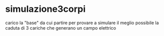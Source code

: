 # simulazione3corpi
carico la "base" da cui partire per provare a simulare il meglio possibile la caduta di 3 cariche che generano un campo elettrico 
